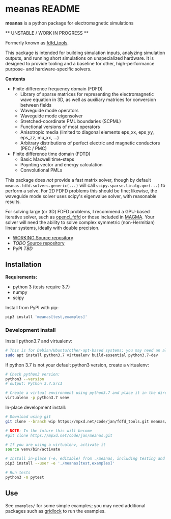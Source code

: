 # meanas README

**meanas** is a python package for electromagnetic simulations

** UNSTABLE / WORK IN PROGRESS **

Formerly known as [fdfd_tools](https://mpxd.net/code/jan/fdfd_tools).

This package is intended for building simulation inputs, analyzing
simulation outputs, and running short simulations on unspecialized hardware.
It is designed to provide tooling and a baseline for other, high-performance
purpose- and hardware-specific solvers.


**Contents**
- Finite difference frequency domain (FDFD)
    * Library of sparse matrices for representing the electromagnetic wave
    equation in 3D, as well as auxiliary matrices for conversion between fields
    * Waveguide mode operators
    * Waveguide mode eigensolver
    * Stretched-coordinate PML boundaries (SCPML)
    * Functional versions of most operators
    * Anisotropic media (limited to diagonal elements eps_xx, eps_yy, eps_zz, mu_xx, ...)
    * Arbitrary distributions of perfect electric and magnetic conductors (PEC / PMC)
- Finite difference time domain (FDTD)
    * Basic Maxwell time-steps
    * Poynting vector and energy calculation
    * Convolutional PMLs

This package does *not* provide a fast matrix solver, though by default
`meanas.fdfd.solvers.generic(...)` will call
`scipy.sparse.linalg.qmr(...)` to perform a solve.
For 2D FDFD problems this should be fine; likewise, the waveguide mode
solver uses scipy's eigenvalue solver, with reasonable results.

For solving large (or 3D) FDFD problems, I recommend a GPU-based iterative
solver, such as [opencl_fdfd](https://mpxd.net/code/jan/opencl_fdfd) or
those included in [MAGMA](http://icl.cs.utk.edu/magma/index.html). Your
solver will need the ability to solve complex symmetric (non-Hermitian)
linear systems, ideally with double precision.

- [WORKING Source repository](https://mpxd.net/code/jan/fdfd_tools/src/branch/wip)
- *TODO* [Source repository](https://mpxd.net/code/jan/meanas)
- PyPI *TBD*


## Installation

**Requirements:**
* python 3 (tests require 3.7)
* numpy
* scipy


Install from PyPI with pip:
```bash
pip3 install 'meanas[test,examples]'
```

### Development install
Install python3.7 and virtualenv:
```bash
# This is for Debian/Ubuntu/other-apt-based systems; you may need an alternative command
sudo apt install python3.7 virtualenv build-essential python3.7-dev
```

If python 3.7 is not your default python3 version, create a virtualenv:
```bash
# Check python3 version:
python3 --version
# output: Python 3.7.5rc1

# Create a virtual environment using python3.7 and place it in the directory `venv/`
virtualenv -p python3.7 venv
```

In-place development install:
```bash
# Download using git
git clone --branch wip https://mpxd.net/code/jan/fdfd_tools.git meanas/

# NOTE: In the future this will become
#git clone https://mpxd.net/code/jan/meanas.git

# If you are using a virtualenv, activate it
source venv/bin/activate

# Install in-place (-e, editable) from ./meanas, including testing and example dependencies ([test, examples])
pip3 install --user -e './meanas[test,examples]'

# Run tests
python3 -m pytest
```


## Use

See `examples/` for some simple examples; you may need additional
packages such as [gridlock](https://mpxd.net/code/jan/gridlock)
to run the examples.
